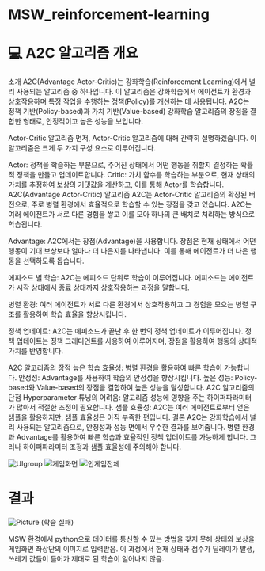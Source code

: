 # MSW_reinforcement-learning


# 💻 A2C 알고리즘 개요

소개
A2C(Advantage Actor-Critic)는 강화학습(Reinforcement Learning)에서 널리 사용되는 알고리즘 중 하나입니다. 이 알고리즘은 강화학습에서 에이전트가 환경과 상호작용하며 특정 작업을 수행하는 정책(Policy)를 개선하는 데 사용됩니다. A2C는 정책 기반(Policy-based)과 가치 기반(Value-based) 강화학습 알고리즘의 장점을 결합한 형태로, 안정적이고 높은 성능을 보입니다.

Actor-Critic 알고리즘
먼저, Actor-Critic 알고리즘에 대해 간략히 설명하겠습니다. 이 알고리즘은 크게 두 가지 구성 요소로 이루어집니다.

Actor: 정책을 학습하는 부분으로, 주어진 상태에서 어떤 행동을 취할지 결정하는 확률적 정책을 만들고 업데이트합니다.
Critic: 가치 함수를 학습하는 부분으로, 현재 상태의 가치를 추정하여 보상의 기댓값을 계산하고, 이를 통해 Actor를 학습합니다.
A2C(Advantage Actor-Critic) 알고리즘
A2C는 Actor-Critic 알고리즘의 확장된 버전으로, 주로 병렬 환경에서 효율적으로 학습할 수 있는 장점을 갖고 있습니다. A2C는 여러 에이전트가 서로 다른 경험을 쌓고 이를 모아 하나의 큰 배치로 처리하는 방식으로 학습됩니다.

Advantage: A2C에서는 장점(Advantage)을 사용합니다. 장점은 현재 상태에서 어떤 행동이 기대 보상보다 얼마나 더 나은지를 나타냅니다. 이를 통해 에이전트가 더 나은 행동을 선택하도록 돕습니다.

에피소드 별 학습: A2C는 에피소드 단위로 학습이 이루어집니다. 에피소드는 에이전트가 시작 상태에서 종료 상태까지 상호작용하는 과정을 말합니다.

병렬 환경: 여러 에이전트가 서로 다른 환경에서 상호작용하고 그 경험을 모으는 병렬 구조를 활용하여 학습 효율을 향상시킵니다.

정책 업데이트: A2C는 에피소드가 끝난 후 한 번의 정책 업데이트가 이루어집니다. 정책 업데이트는 정책 그래디언트를 사용하여 이루어지며, 장점을 활용하여 행동의 상대적 가치를 반영합니다.

A2C 알고리즘의 장점
높은 학습 효율성: 병렬 환경을 활용하여 빠른 학습이 가능합니다.
안정성: Advantage를 사용하여 학습의 안정성을 향상시킵니다.
높은 성능: Policy-based와 Value-based의 장점을 결합하여 높은 성능을 달성합니다.
A2C 알고리즘의 단점
Hyperparameter 튜닝의 어려움: 알고리즘 성능에 영향을 주는 하이퍼파라미터가 많아서 적절한 조정이 필요합니다.
샘플 효율성: A2C는 여러 에이전트로부터 얻은 샘플을 활용하지만, 샘플 효율성은 아직 부족한 편입니다.
결론
A2C는 강화학습에서 널리 사용되는 알고리즘으로, 안정성과 성능 면에서 우수한 결과를 보여줍니다. 병렬 환경과 Advantage를 활용하여 빠른 학습과 효율적인 정책 업데이트를 가능하게 합니다. 그러나 하이퍼파라미터 조정과 샘플 효율성에 주의해야 합니다.


![UIgroup](https://github.com/ilovegalio/MSW_reinforcement-learning/assets/77008882/95ad9fdb-6af2-4450-8f73-a8acb73e0a40)
![게임화면](https://github.com/ilovegalio/MSW_reinforcement-learning/assets/77008882/562ee366-9e2a-4b57-8c04-feaf9c8df9f5)
![인게임전체](https://github.com/ilovegalio/MSW_reinforcement-learning/assets/77008882/8c233955-5bab-48d3-a0de-5a62250543e7)
 
# 결과

![Picture](https://github.com/ilovegalio/MSW_reinforcement-learning/assets/77008882/1789c17f-51af-4f3d-a0b9-92394f105e66) (학습 실패)

MSW 환경에서 python으로 데이터를 통신할 수 있는 방법을 찾지 못해 상태와 보상을 게임화면 좌상단의 이미지로 입력받음.
이 과정에서 현재 상태와 점수가 딜레이가 발생, 쓰레기 값들이 들어가 제대로 된 학습이 일어나지 않음.
